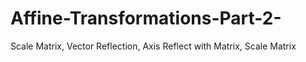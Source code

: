# Affine-Transformations-Part-2-
Scale Matrix, Vector Reflection, Axis Reflect with Matrix, Scale Matrix
